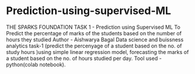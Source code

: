 # Prediction-using-supervised-ML
THE SPARKS FOUNDATION TASK 1 - Prediction using Supervised ML To Predict the percentage of marks of the students based on the number of hours they studied  Author - Aishwarya Bagal
Data science and buissness analytics task-1 (predict the percenyage of a student based on the no. of study hours )using simple linear regression model, forecasting the marks of a student based on the no. of hours studied per day. Tool used - python(colab notebook).
